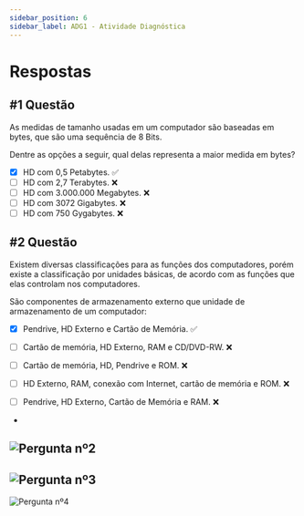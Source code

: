 ```yaml
---
sidebar_position: 6
sidebar_label: ADG1 - Atividade Diagnóstica
---
```


# Respostas

## #1 Questão

As medidas de tamanho usadas em um computador são baseadas em bytes, que são uma sequência de 8 Bits.

Dentre as opções a seguir, qual delas representa a maior medida em bytes?

 - [x] HD com 0,5 Petabytes. ✅
 - [ ] HD com 2,7 Terabytes. ❌
 - [ ] HD com 3.000.000 Megabytes. ❌
 - [ ] HD com 3072 Gigabytes. ❌
 - [ ] HD com 750 Gygabytes. ❌

 ## #2 Questão

  


Existem diversas classificações para as funções dos computadores, porém existe a classificação por unidades básicas, de acordo com as funções que elas controlam nos computadores.  
  
São componentes de armazenamento externo que unidade de armazenamento de um computador:

  

- [x] Pendrive, HD Externo e Cartão de Memória. ✅

- [ ] Cartão de memória, HD Externo, RAM e CD/DVD-RW. ❌

- [ ] Cartão de memória, HD, Pendrive e ROM. ❌

- [ ] HD Externo, RAM, conexão com Internet, cartão de memória e ROM. ❌

- [ ] Pendrive, HD Externo, Cartão de Memória e RAM. ❌

-
![Pergunta nº2](/img/arquitetura-computadores/adg1/pergunta2.jpeg)
-
![Pergunta nº3](/img/arquitetura-computadores/adg1/pergunta3.jpeg)
-
![Pergunta nº4](/img/arquitetura-computadores/adg1/pergunta4.jpeg)